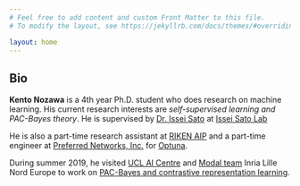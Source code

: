 ```yaml
---
# Feel free to add content and custom Front Matter to this file.
# To modify the layout, see https://jekyllrb.com/docs/themes/#overriding-theme-defaults

layout: home
---
```


<div class="abstract">
  <h2>Bio</h2>
  <p><b>Kento Nozawa</b> is a 4th year Ph.D. student who does research on machine learning. His current research interests are <i>self-supervised learning and PAC-Bayes theory</i>.
  He is supervised by <a href="https://www.ml.is.s.u-tokyo.ac.jp/issei-sato-en">Dr. Issei Sato</a> at <a href="https://www.ml.is.s.u-tokyo.ac.jp/home-en">Issei Sato Lab</a>
  </p>
</div>

He is also a part-time research assistant at [RIKEN AIP](https://aip.riken.jp/) and a part-time engineer at [Preferred Networks, Inc.](https://www.preferred.jp/en/) for [Optuna](https://github.com/optuna).

During summer 2019, he visited [UCL AI Centre](https://www.ucl.ac.uk/ai-centre/) and [Modal team](https://team.inria.fr/modal/) Inria Lille Nord Europe to work on [PAC-Bayes and contrastive representation learning](https://arxiv.org/abs/1910.04464).
